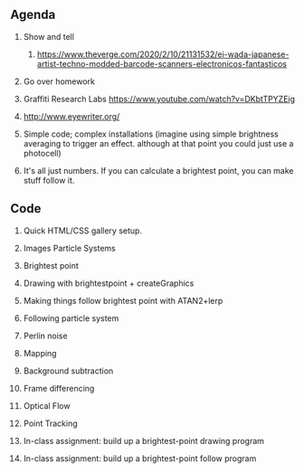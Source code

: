 ## Agenda
1. Show and tell
    1. https://www.theverge.com/2020/2/10/21131532/ei-wada-japanese-artist-techno-modded-barcode-scanners-electronicos-fantasticos
1. Go over homework
1. Graffiti Research Labs https://www.youtube.com/watch?v=DKbtTPYZEig
1. http://www.eyewriter.org/

1. Simple code; complex installations (imagine using simple brightness averaging to trigger an effect. although at that point you could just use a photocell)
1. It's all just numbers. If you can calculate a brightest point, you can make stuff follow it.


## Code

1. Quick HTML/CSS gallery setup.
1. Images Particle Systems
1. Brightest point
1. Drawing with brightestpoint + createGraphics
1. Making things follow brightest point with ATAN2+lerp
1. Following particle system

1. Perlin noise
1. Mapping
1. Background subtraction
1. Frame differencing
1. Optical Flow
1. Point Tracking


1. In-class assignment: build up a brightest-point drawing program
1. In-class assignment: build up a brightest-point follow program
